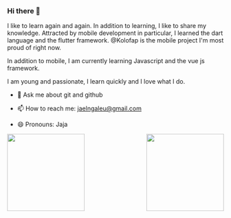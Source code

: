 ### Hi there 👋

I like to learn again and again. In addition to learning, I like to share my knowledge. Attracted by mobile development in particular, I learned the dart language and the flutter framework. @Kolofap is the mobile project I'm most proud of right now.

In addition to mobile, I am currently learning Javascript and the vue js framework.

I am young and passionate, I learn quickly and I love what I do.

- 💬 Ask me about git and github

- 📫 How to reach me: jaelngaleu@gmail.com

- 😄 Pronouns: Jaja

<!-- ![visitors](https://visitor-badge.glitch.me/badge?page_id=${jael-dev}.${your.repo.id}) -->
<!-- START_SECTION:waka
END_SECTION:waka -->
<p align="center">
  <img height="180em" src="https://github-readme-stats.vercel.app/api?username=jael-dev&show_icons=true&hide_border=true&&count_private=true&include_all_commits=true&theme=transparent" align="left"/>
<img height="180em" src="https://github-readme-stats.vercel.app/api/top-langs?username=jael-dev&show_icons=true&hide_border=true&&count_private=true&include_all_commits=true&layout=compact&theme=transparent" align="right"/>
</p>



